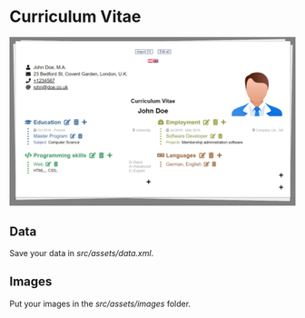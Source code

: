 # Curriculum Vitae

![Demo image](src/assets/images/demo.png "Demo Image")

## Data

Save your data in *src/assets/data.xml*.

## Images

Put your images in the *src/assets/images* folder.

